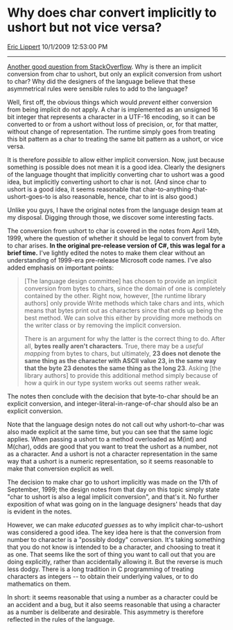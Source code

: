 # Why does char convert implicitly to ushort but not vice versa?

[Eric Lippert](https://social.msdn.microsoft.com/profile/Eric%20Lippert) 10/1/2009 12:53:00 PM

-----

[Another good question from StackOverflow](http://stackoverflow.com/questions/1503430/implicit-type-cast-in-c/1504959#1504959). Why is there an implicit conversion from char to ushort, but only an explicit conversion from ushort to char? Why did the designers of the language believe that these asymmetrical rules were sensible rules to add to the language?

Well, first off, the obvious things which would *prevent* either conversion from being implicit do not apply. A char is implemented as an unsigned 16 bit integer that represents a character in a UTF-16 encoding, so it can be converted to or from a ushort without loss of precision, or, for that matter, without change of representation. The runtime simply goes from treating this bit pattern as a char to treating the same bit pattern as a ushort, or vice versa.

It is therefore *possible* to allow either implicit conversion. Now, just because something is possible does not mean it is a good idea. Clearly the designers of the language thought that implicitly converting char to ushort was a good idea, but implicitly converting ushort to char is not. (And since char to ushort is a good idea, it seems reasonable that char-to-anything-that-ushort-goes-to is also reasonable, hence, char to int is also good.)

Unlike you guys, I have the original notes from the language design team at my disposal. Digging through those, we discover some interesting facts.

The conversion from ushort to char is covered in the notes from April 14th, 1999, where the question of whether it should be legal to convert from byte to char arises. **In the original pre-release version of C\#, this was legal for a brief time.** I've lightly edited the notes to make them clear without an understanding of 1999-era pre-release Microsoft code names. I've also added emphasis on important points:

> \[The language design committee\] has chosen to provide an implicit conversion from bytes to chars, since the domain of one is completely contained by the other. Right now, however, \[the runtime library authors\] only provide Write methods which take chars and ints, which means that bytes print out as characters since that ends up being the best method. We can solve this either by providing more methods on the writer class or by removing the implicit conversion.
> 
> There is an argument for why the latter is the correct thing to do. After all, **bytes really aren't characters**. True, there may be a *useful mapping* from bytes to chars, but ultimately, **23 does not denote the same thing as the character with ASCII value 23, in the same way that the byte 23 denotes the same thing as the long 23**. Asking \[the library authors\] to provide this additional method simply because of how a quirk in our type system works out seems rather weak.

The notes then conclude with the decision that byte-to-char should be an explicit conversion, and integer-literal-in-range-of-char should also be an explicit conversion.

Note that the language design notes do not call out why ushort-to-char was also made explicit at the same time, but you can see that the same logic applies. When passing a ushort to a method overloaded as M(int) and M(char), odds are good that you want to treat the ushort as a number, not as a character. And a ushort is not a character representation in the same way that a ushort is a numeric representation, so it seems reasonable to make that conversion explicit as well.

The decision to make char go to ushort implicitly was made on the 17th of September, 1999; the design notes from that day on this topic simply state "char to ushort is also a legal implicit conversion", and that's it. No further exposition of what was going on in the language designers' heads that day is evident in the notes.

However, we can make *educated guesses* as to why implicit char-to-ushort was considered a good idea. The key idea here is that the conversion from number to character is a "possibly dodgy" conversion. It's taking something that you do not know is intended to be a character, and choosing to treat it as one. That seems like the sort of thing you want to call out that you are doing explicitly, rather than accidentally allowing it. But the reverse is much less dodgy. There is a long tradition in C programming of treating characters as integers -- to obtain their underlying values, or to do mathematics on them.

In short: it seems reasonable that using a number as a character could be an accident and a bug, but it also seems reasonable that using a character as a number is deliberate and desirable. This asymmetry is therefore reflected in the rules of the language.

